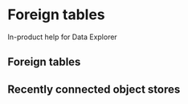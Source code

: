 # Foreign tables

In-product help for Data Explorer

## Foreign tables


## Recently connected object stores
